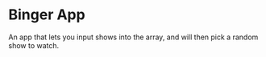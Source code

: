 # Binger App

An app that lets you input shows into the array, and will then pick a random show to watch.
